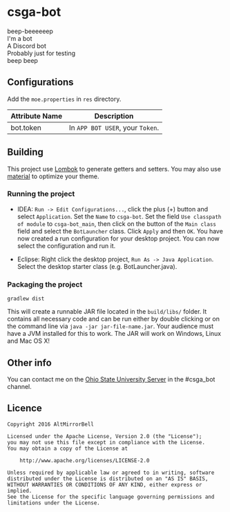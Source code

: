 # csga-bot
  
beep-beeeeeep  
I'm a bot  
A Discord bot  
Probably just for testing  
beep beep  
  
## Configurations

Add the `moe.properties` in `res` directory.

Attribute Name      | Description
------------------- | -------------------
bot.token           | In `APP BOT USER`, your `Token`.

## Building

This project use [Lombok](https://projectlombok.org/) to generate getters and setters.
You may also use [material](https://github.com/equinusocio/material-theme) to optimize your theme.

### Running the project

- IDEA: `Run -> Edit Configurations...`, click the plus (+) button and select `Application`.
Set the `Name` to `csga-bot`. Set the field `Use classpath of module` to `csga-bot_main`,
then click on the button of the `Main class` field and select the `BotLauncher` class.
Click `Apply` and then `OK`. You have now created a run configuration for your desktop project.
You can now select the configuration and run it.

- Eclipse: Right click the desktop project, `Run As -> Java Application`.
Select the desktop starter class (e.g. BotLauncher.java).
    
### Packaging the project

`gradlew dist`

This will create a runnable JAR file located in the `build/libs/` folder.
It contains all necessary code and can be run either by double clicking or on the command line
via `java -jar jar-file-name.jar`. Your audience must have a JVM installed for this to work. 
The JAR will work on Windows, Linux and Mac OS X!

## Other info

You can contact me on the [Ohio State University Server](https://discord.gg/HqVMBFB) in the #csga_bot channel.

## Licence

    Copyright 2016 AltMirrorBell

    Licensed under the Apache License, Version 2.0 (the "License");
    you may not use this file except in compliance with the License.
    You may obtain a copy of the License at

        http://www.apache.org/licenses/LICENSE-2.0

    Unless required by applicable law or agreed to in writing, software
    distributed under the License is distributed on an "AS IS" BASIS,
    WITHOUT WARRANTIES OR CONDITIONS OF ANY KIND, either express or implied.
    See the License for the specific language governing permissions and
    limitations under the License.
